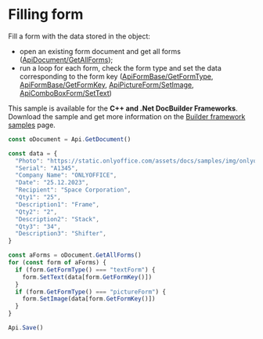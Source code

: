 # Filling form

Fill a form with the data stored in the object:

- open an existing form document and get all forms ([ApiDocument/GetAllForms](../usage-api/text-document-api/ApiDocument/Methods/GetAllForms.md));
- run a loop for each form, check the form type and set the data corresponding to the form key ([ApiFormBase/GetFormType](../usage-api/text-document-api/ApiFormBase/Methods/GetFormType.md),  [ApiFormBase/GetFormKey](../usage-api/text-document-api/ApiFormBase/Methods/GetFormKey.md), [ApiPictureForm/SetImage](../usage-api/text-document-api/ApiPictureForm/Methods/SetImage.md), [ApiComboBoxForm/SetText](../usage-api/text-document-api/ApiComboBoxForm/Methods/SetText.md))

This sample is available for the **C++ and .Net DocBuilder Frameworks**.
Download the sample and get more information on the [Builder framework samples](../../document-builder/builder-framework/builder-framework-samples/builder-framework-samples.md) page.

```ts document-builder={"document": {"url": "https://static.onlyoffice.com/assets/docs/samples/purchase_order.pdf"}, "documentType": "pdf", "editorConfig": {"customization": {"zoom": 60}}}
const oDocument = Api.GetDocument()

const data = {
  "Photo": "https://static.onlyoffice.com/assets/docs/samples/img/onlyoffice_logo.png",
  "Serial": "A1345",
  "Company Name": "ONLYOFFICE",
  "Date": "25.12.2023",
  "Recipient": "Space Corporation",
  "Qty1": "25",
  "Description1": "Frame",
  "Qty2": "2",
  "Description2": "Stack",
  "Qty3": "34",
  "Description3": "Shifter",
}

const aForms = oDocument.GetAllForms()
for (const form of aForms) {
  if (form.GetFormType() === "textForm") {
    form.SetText(data[form.GetFormKey()])
  }
  if (form.GetFormType() === "pictureForm") {
    form.SetImage(data[form.GetFormKey()])
  }
}

Api.Save()
```
